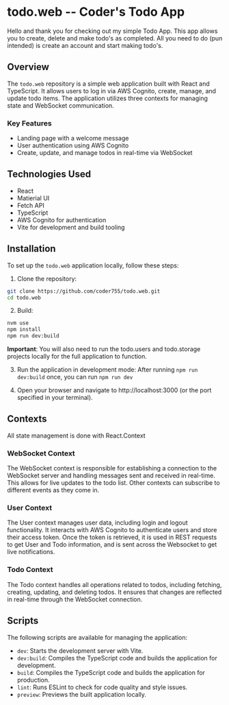 # todo.web -- Coder's Todo App

Hello and thank you for checking out my simple Todo App. This app allows you to create, delete and make todo's as completed. All you need to do (pun intended) is create an account and start making todo's.


## Overview
The `todo.web` repository is a simple web application built with React and TypeScript. It allows users to log in via AWS Cognito, create, manage, and update todo items. The application utilizes three contexts for managing state and WebSocket communication.

### Key Features
- Landing page with a welcome message
- User authentication using AWS Cognito
- Create, update, and manage todos in real-time via WebSocket

## Technologies Used
- React
- Matierial UI
- Fetch API
- TypeScript
- AWS Cognito for authentication
- Vite for development and build tooling

## Installation
To set up the `todo.web` application locally, follow these steps:

1. Clone the repository:
```bash
git clone https://github.com/coder755/todo.web.git
cd todo.web
```
2. Build:
```bash
nvm use
npm install
npm run dev:build
```
**Important**: You will also need to run the todo.users and todo.storage projects locally for the full application to function.

3. Run the application in development mode:
After running `npm run dev:build` once, you can run `npm run dev`

4. Open your browser and navigate to http://localhost:3000 (or the port specified in your terminal).


## Contexts
All state management is done with React.Context

### WebSocket Context
The WebSocket context is responsible for establishing a connection to the WebSocket server and handling messages sent and received in real-time. This allows for live updates to the todo list. Other contexts can subscribe to different events as they come in.

### User Context
The User context manages user data, including login and logout functionality. It interacts with AWS Cognito to authenticate users and store their access token. Once the token is retrieved, it is used in REST requests to get User and Todo information, and is sent across the Websocket to get live notifications.

### Todo Context
The Todo context handles all operations related to todos, including fetching, creating, updating, and deleting todos. It ensures that changes are reflected in real-time through the WebSocket connection.

## Scripts
The following scripts are available for managing the application:

- `dev`: Starts the development server with Vite.
- `dev:build`: Compiles the TypeScript code and builds the application for development.
- `build`: Compiles the TypeScript code and builds the application for production.
- `lint`: Runs ESLint to check for code quality and style issues.
- `preview`: Previews the built application locally.